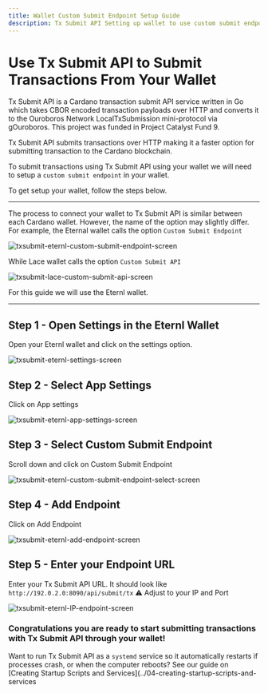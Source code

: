 ```yaml
---
title: Wallet Custom Submit Endpoint Setup Guide
description: Tx Submit API Setting up wallet to use custom submit endpoint.
---
```


# Use Tx Submit API to Submit Transactions From Your Wallet

Tx Submit API is a Cardano transaction submit API service written in Go which takes CBOR encoded transaction payloads over HTTP and converts it to the Ouroboros Network LocalTxSubmission mini-protocol via gOuroboros. This project was funded in Project Catalyst Fund 9.

Tx Submit API submits transactions over HTTP making it a faster option for submitting transaction to the Cardano blockchain.

To submit transactions using Tx Submit API using your wallet we will need to setup a `custom submit endpoint` in your wallet. 

To get setup your wallet, follow the steps below.

***

The process to connect your wallet to Tx Submit API is similar between each Cardano wallet. However, the name of the option may slightly differ. For example, the Eternal wallet calls the option `Custom Submit Endpoint`

![txsubmit-eternl-custom-submit-endpoint-screen](/txsubmit-eternl-custom-submit-endpoint-screen.png)

While Lace wallet calls the option `Custom Submit API`

![txsubmit-lace-custom-submit-api-screen](/txsubmit-lace-custom-submit-api-screen.png)

For this guide we will use the Eternl wallet.

***

## Step 1 - Open Settings in the Eternl Wallet

Open your Eternl wallet and click on the settings option.

![txsubmit-eternl-settings-screen](/txsubmit-eternl-settings-screen.png)

## Step 2 - Select App Settings

Click on App settings

![txsubmit-eternl-app-settings-screen](/txsubmit-eternl-app-settings-screen.png)

## Step 3 - Select Custom Submit Endpoint

Scroll down and click on Custom Submit Endpoint

![txsubmit-eternl-custom-submit-endpoint-select-screen](/txsubmit-eternl-custom-submit-endpoint-select-screen.png)

## Step 4 - Add Endpoint

Click on Add Endpoint

![txsubmit-eternl-add-endpoint-screen](/txsubmit-eternl-add-endpoint-screen.png)

## Step 5 - Enter your Endpoint URL

Enter your Tx Submit API URL. It should look like `http://192.0.2.0:8090/api/submit/tx` ⚠️ Adjust to your IP and Port

![txsubmit-eternl-IP-endpoint-screen](/txsubmit-eternl-IP-endpoint-screen.png)

### Congratulations you are ready to start submitting transactions with Tx Submit API through your wallet!

Want to run Tx Submit API as a `systemd` service so it automatically restarts if processes crash, or when the computer reboots? See our guide on [Creating Startup Scripts and Services](../04-creating-startup-scripts-and-services
